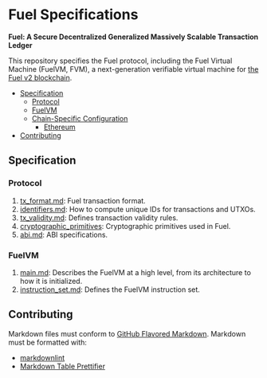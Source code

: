 # Fuel Specifications

**Fuel: A Secure Decentralized Generalized Massively Scalable Transaction Ledger**

This repository specifies the Fuel protocol, including the Fuel Virtual Machine (FuelVM, FVM), a next-generation verifiable virtual machine for [the Fuel v2 blockchain](https://github.com/FuelLabs).

- [Specification](#specification)
  - [Protocol](#protocol)
  - [FuelVM](#fuelvm)
  - [Chain-Specific Configuration](#chain-specific-configuration)
    - [Ethereum](#ethereum)
- [Contributing](#contributing)

## Specification

### Protocol

1. [tx_format.md](./specs/protocol/tx_format.md): Fuel transaction format.
1. [identifiers.md](./specs/protocol/identifiers.md): How to compute unique IDs for transactions and UTXOs.
1. [tx_validity.md](./specs/protocol/tx_validity.md): Defines transaction validity rules.
1. [cryptographic_primitives](./specs/protocol/cryptographic_primitives.md): Cryptographic primitives used in Fuel.
1. [abi.md](./specs/protocol/abi.md): ABI specifications.

### FuelVM

1. [main.md](./specs/vm/main.md): Describes the FuelVM at a high level, from its architecture to how it is initialized.
1. [instruction_set.md](./specs/vm/instruction_set.md): Defines the FuelVM instruction set.

## Contributing

Markdown files must conform to [GitHub Flavored Markdown](https://github.github.com/gfm/). Markdown must be formatted with:

- [markdownlint](https://github.com/DavidAnson/markdownlint)
- [Markdown Table Prettifier](https://github.com/darkriszty/MarkdownTablePrettify-VSCodeExt)
